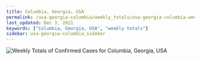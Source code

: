 ```yaml
---
title: Columbia, Georgia, USA
permalink: /usa-georgia-columbia/weekly_totals/usa-georgia-columbia-weekly_totals.html
last_updated: Dec 3, 2021
keywords: ["Columbia, Georgia, USA", "weekly totals"]
sidebar: usa-georgia-columbia_sidebar
---
```


![Weekly Totals of Confirmed Cases for Columbia, Georgia, USA](/covid_tracker/images/graphs/usa-georgia-columbia-weekly_totals_graph.png)
